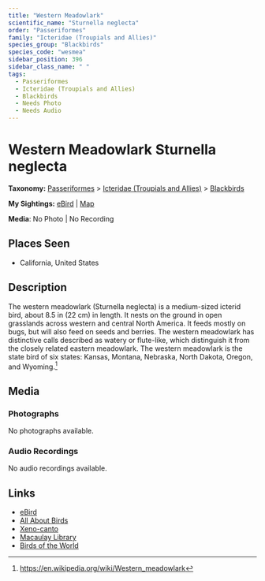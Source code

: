 ```yaml
---
title: "Western Meadowlark"
scientific_name: "Sturnella neglecta"
order: "Passeriformes"
family: "Icteridae (Troupials and Allies)"
species_group: "Blackbirds"
species_code: "wesmea"
sidebar_position: 396
sidebar_class_name: " "
tags: 
  - Passeriformes
  - Icteridae (Troupials and Allies)
  - Blackbirds
  - Needs Photo
  - Needs Audio
---
```


# Western Meadowlark <span className='sci_name'>Sturnella neglecta</span>

**Taxonomy:** [Passeriformes](/tags/passeriformes) > [Icteridae (Troupials and Allies)](/tags/icteridae-troupials-and-allies) > [Blackbirds](/tags/blackbirds)

**My Sightings:** [eBird](https://ebird.org/lifelist?r=world&time=life&spp=wesmea) | [Map](/map?species_code=wesmea)

**Media**: No Photo | No Recording

## Places Seen

* California, United States

## Description
The western meadowlark (Sturnella neglecta) is a medium-sized icterid bird, about 8.5 in (22 cm) in length. It nests on the ground in open grasslands across western and central North America. It feeds mostly on bugs, but will also feed on seeds and berries. The western meadowlark has distinctive calls described as watery or flute-like, which distinguish it from the closely related eastern meadowlark. The western meadowlark is the state bird of six states: Kansas, Montana, Nebraska, North Dakota, Oregon, and Wyoming.[^1]

[^1]: https://en.wikipedia.org/wiki/Western_meadowlark

## Media
### Photographs
No photographs available.

### Audio Recordings
No audio recordings available.

## Links
* [eBird](https://ebird.org/species/wesmea) 
* [All About Birds](https://www.allaboutbirds.org/guide/wesmea) 
* [Xeno-canto](https://www.xeno-canto.org/species/sturnella-neglecta) 
* [Macaulay Library](https://search.macaulaylibrary.org/catalog?taxonCode=wesmea&sort=rating_rank_desc)
* [Birds of the World](https://birdsoftheworld.org/bow/species/wesmea)

